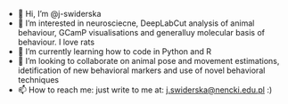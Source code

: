 - 👋 Hi, I’m @j-swiderska
- 👀 I’m interested in neurosciecne, DeepLabCut analysis of animal behaviour, GCamP visualisations and generalluy molecular basis of behaviour. I love rats 
- 🌱 I’m currently learning how to code in Python and R
- 💞️ I’m looking to collaborate on animal pose and movement estimations, idetification of new behavioral markers and use of novel behavioral techniques
- 📫 How to reach me: just write to me at: j.swiderska@nencki.edu.pl :)

<!---
j-swiderska/j-swiderska is a ✨ special ✨ repository because its `README.md` (this file) appears on your GitHub profile.
You can click the Preview link to take a look at your changes.
--->

